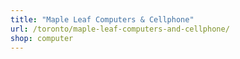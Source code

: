 ```yaml
---
title: "Maple Leaf Computers & Cellphone"
url: /toronto/maple-leaf-computers-and-cellphone/
shop: computer
---
```

